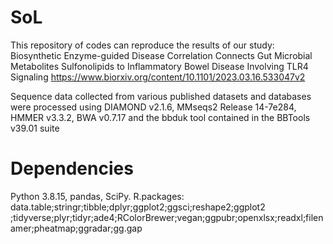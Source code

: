 # SoL
This repository of codes can reproduce the results of our study: Biosynthetic Enzyme-guided Disease Correlation Connects Gut Microbial Metabolites Sulfonolipids to Inflammatory Bowel Disease Involving TLR4 Signaling
https://www.biorxiv.org/content/10.1101/2023.03.16.533047v2

Sequence data collected from various published datasets and databases were processed using DIAMOND v2.1.6, MMseqs2 Release 14-7e284, HMMER v3.3.2, BWA v0.7.17 and the bbduk tool contained in the BBTools v39.01 suite

# Dependencies
Python 3.8.15, 
pandas,
SciPy.
R.packages:
data.table;stringr;tibble;dplyr;ggplot2;ggsci;reshape2;ggplot2 ;tidyverse;plyr;tidyr;ade4;RColorBrewer;vegan;ggpubr;openxlsx;readxl;filenamer;pheatmap;ggradar;gg.gap
